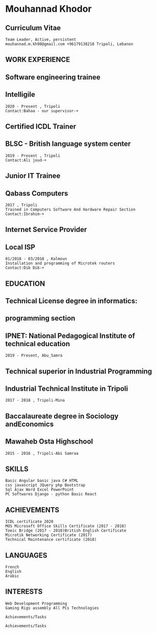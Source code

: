 # Mouhannad Khodor

## Curriculum Vitae

```
Team Leader, Active, persistent
mouhannad.m.kh98@gmail.com +96179138218 Tripoli, Lebanon
```
## WORK EXPERIENCE

## Software engineering trainee

## Intelligile

```
2020 - Present , Tripoli
Contact:Bahaa - our supervisor-+
```
## Certified ICDL Trainer

## BLSC - British language system center

```
2019 - Present , Tripoli
Contact:Ali joud-+
```
## Junior IT Trainee

## Qabass Computers

```
2017 , Tripoli
Trained in Computers Software And Hardware Repair Section
Contact:Ibrahim-+
```
## Internet Service Provider

## Local ISP

```
01/2018 - 03/2018 , Kalmoun
Installation and programming of Microtek routers
Contact:Dib Dib-+
```
## EDUCATION

## Technical License degree in informatics:

## programming section

## IPNET: National Pedagogical Institute of technical education

```
2019 - Present, Abu_Samra
```
## Technical superior in Industrial Programming

## Industrial Technical Institute in Tripoli

```
2017 - 2018 , Tripoli-Mina
```
## Baccalaureate degree in Sociology andEconomics

## Mawaheb Osta Highschool

```
2015 - 2016 , Tripoli-Abi Samraa
```
## SKILLS

```
Basic Angular basic java C# HTML
css javascript JQuery php Bootstrap
Sql Ajax Word Excel PowerPoint
PC Softwares Django - python Basic React
```
## ACHIEVEMENTS

```
ICDL certificate 2020
MOS Microsoft Office Skills Certificate (2017 - 2018)
Toeic Bridge (2017 - 2018)British English Certificate
Microtik Networking Certificate (2017)
Technical Maintenance certificate (2018)
```
## LANGUAGES

```
French
English
Arabic
```
## INTERESTS

```
Web Development Programming
Gaming Rigs assembly All PCs Technologies
```
```
Achievements/Tasks
```
```
Achievements/Tasks
```

